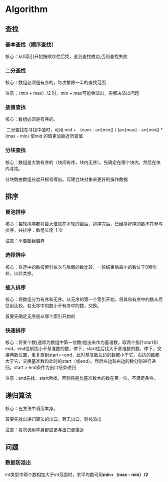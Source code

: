 # Algorithm

## 查找

### 基本查找（顺序查找）

核心：从0索引开始按顺序往后找，直到查找成功,否则查找失败

### 二分查找

核心：数组必须是有序的，每次排除一半的查找范围

注意：（min + max）/2 时，min + max可能会溢出，需解决溢出问题

### 插值查找

核心：数组必须是有序的。

​			二分查找在寻找中值时，可用 mid + （num - arr[min]) / (arr[max] - arr[min]) * (max - min) 使mid 的值更加靠近所查值

### 分块查找

核心：数组是大致有序的（块间有序，块内无序）。先确定在哪个块内，然后在块内寻找。

分块数由数组长度开根号得出。可建立块对象来更好的操作数据

## 排序

### 冒泡排序

核心：每轮排序都将最大值放在本轮的最后，排序完后，已经排好序的数不在参与排序，共排序：数组长度-1 次

注意：不要数组越界

### 选择排序

核心：将选中的数按索引依次与后面的数比较，一轮结束后最小的数位于0索引处。以此类推。

### 插入排序

核心：将数组分为有序和无序。从无序的第一个索引开始，将其和有序中的数从后往前比较，若无序中的数小于有序中的数，交换。

首要先确定无序是从哪个索引开始的

### 快速排序

核心：将某个数(通常为数组中第一位数)提出来作为基准数，取两个指针start和end，end往前找小于基准数的数，停下，start往后找大于基准数的数，停下，交换两数位置，重复直到start==end，此时基准数左边的数都小于它，右边的数都大于它，交换基准数和此时的start（或end）。然后左边和右边的数分别进行递归，start > end条件为出口结束递归

注意：end先找，start后找，否则将是比基准数大的数在第一位，不满足条件。

## 递归算法

核心：在方法中调用本身。

首要先找出递归算法的出口，若无出口，则栈溢出

注意：每次调用本身都应该与出口更接近

## 问题

### 数据防溢出

int类型中两个数相加大于int范围时，求平均数可用**min+（max - min）/2**

